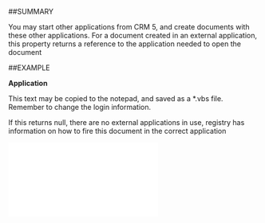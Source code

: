 

##SUMMARY


You may start other applications from CRM 5, and create documents with these other applications. For a document created in an external application, this property returns a reference to the application needed to open the document



##EXAMPLE

**Application**

This text may be copied to the notepad, and saved as a *.vbs file. Remember to change the login information.



If this returns null, there are no external applications in use, registry has information on how to fire this document in the correct application

![](../../Examples/vbs/SODocument.Application.vbs.txt)





